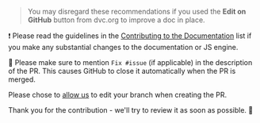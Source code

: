 > You may disregard these recommendations if you used the **Edit on GitHub**
> button from dvc.org to improve a doc in place.

❗ Please read the guidelines in the
[Contributing to the Documentation](https://dvc.org/doc/user-guide/contributing/docs)
list if you make any substantial changes to the documentation or JS engine.

🐛 Please make sure to mention `Fix #issue` (if applicable) in the description
of the PR. This causes GitHub to close it automatically when the PR is merged.

Please chose to
[allow us](https://help.github.com/en/github/collaborating-with-issues-and-pull-requests/allowing-changes-to-a-pull-request-branch-created-from-a-fork)
to edit your branch when creating the PR.

Thank you for the contribution - we'll try to review it as soon as possible. 🙏
